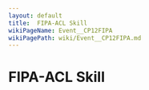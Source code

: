 ```yaml
---
layout: default
title:  FIPA-ACL Skill
wikiPageName: Event__CP12FIPA
wikiPagePath: wiki/Event__CP12FIPA.md
---
```


# FIPA-ACL Skill
